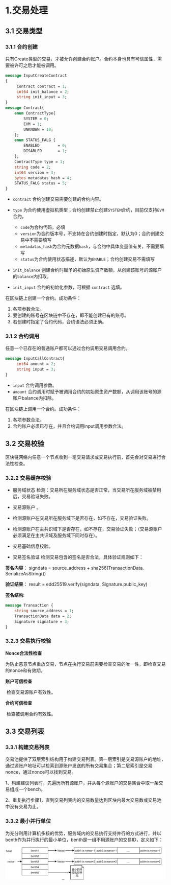 # 1.交易处理

## 3.1 交易类型

### 3.1.1 合约创建

只有Create类型的交易，才被允许创建合约账户。合约本身也具有可信属性，需要被许可之后才能被调用。

```protobuf
message InputCreateContract
{
     Contract contract = 1;
     int64 init_balance = 2;
     string init_input = 3;
}
message Contract{
    enum ContractType{
        SYSTEM = 0;
        EVM = 1;
        UNKNOWN = 10;
	};
    enum STATUS_FALG {
        ENABLED        = 0;
        DISABLED       = 1;
	};
    ContractType type = 1;
    string code = 2;
    int64 version = 3;
    bytes metadatas_hash = 4;
    STATUS_FALG status = 5;
}
```

- `contract` 合约创建交易需要创建的合约内容。

- `type` 为合约使用虚拟机类型；合约创建禁止创建`SYSTEM`合约，目前仅支持`EVM`合约。
  - `code`为合约代码，必填
  - `version`为合约版本号，不支持在合约创建时指定，默认为0；合约创建交易中不需要填写
  - `metadatas_hash`为合约元数据`hash`，与合约中具体变量值有关，不需要填写
  - `status`为合约使用状态描述，默认为`ENABLE`；合约创建交易不需填写

- `init_balance` 创建合约时赋予的初始原生资产数额，从创建该账号的源账户的`balance`内扣取。

- `init_input` 合约的初始化参数，可根据 `contract` 选填。

在区块链上创建一个合约。成功条件：

1. 各项参数合法。
2. 要创建的账号在区块链中不存在，即不能创建已有的账号。
3. 若创建时指定了合约代码，合约语法必须正确。

### 3.1.2 合约调用

任意一个已存在的普通账户都可以通过合约调用交易调用合约。

```protobuf
message InputCallContract{
     int64 amount = 2;
     string input = 3;
}
```

- `input` 合约调用参数。
- `amount` 合约调用时赋予被调用合约的初始原生资产数额，从调用该账号的源账户balance内扣除。

在区块链上调用一个合约。成功条件：

1. 各项参数合法。
2. 合约账户必须已存在，并且合约调用input调用参数合法。

## 3.2 交易校验

区块链网络内任意一个节点收到一笔交易请求或交易执行前，首先会对交易进行合法性检查。

### 3.2.2 交易缓存校验

- 服务域状态 检测：交易所在服务域状态是否正常，当交易所在服务域被禁用后，交易验证失败。

- 交易源账户 。

- 检测源账户在交易所在服务域下是否存在，如不存在，交易验证失败。

- 检测源账户在主共识域下是否存在，如不存在，交易验证失败；（交易源账户必须满足在主共识域及服务域下同时存在）。

- 交易基础信息校验。

- 交易签名验证 检测交易包含的签名是否合法，具体验证规则如下：

**签名内容**：
<left>
    signdata = source_address + sha256(TransactionData. SerializeAsString())
</left>

**验证结果**：
<left>
    result = edd25519.verify(signdata, Signature.public_key)
</left>

**签名结构**:
```protobuf
message Transaction {
    string source_address = 1;
    TransactionData data = 2;
    Signature signature = 3;
}
```



### 3.2.3 交易执行校验

**Nonce合法性检查**

​	为防止恶意节点重放交易，节点在执行交易前需要检查交易的唯一性，即检查交易的nonce和有效期。

**账户可信检查**

​	检查交易源账户有效性。

**合约可信检查**

​	检查被调用合约有效性。

## 3.3 交易列表

### 3.3.1 构建交易列表

交易池提供了双层索引结构用于构建交易列表。第一层索引是交易源账户的地址，通过源账户地址可以检索到源账户发送的所有交易集合；第二层索引是交易nonce，通过nonce可以找到交易。

1、构建建议列表时，先遍历所有源账户，并从每个源账户的交易集合中取一条交易组成一个bench。

2、重复执行步骤1，直到交易列表内的交易数量达到区块内最大交易数或交易池中没有交易为止。

### 3.3.2 最小并行单位 

为充分利用计算机多核的优势，服务域内的交易执行支持并行的方式进行，并以benth作为并行执行的最小单位，benth是一组不用源账户的交易ID，定义如下：

<img src="../_static/images/4.3-1并行交易结构.png">
